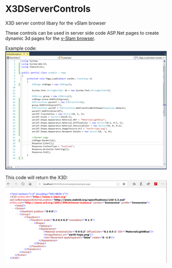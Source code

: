 # X3DServerControls
X3D server control libary for the vSlam browser

These controls can be used in server side code ASP.Net pages to create dynamic 3d pages for the [v-Slam browser](https://www.v-slam.org).


Example code:
![Example page begind code](example/example.png)

This code will return the X3D:
![Example page begind code](example/example2.png)

